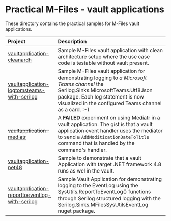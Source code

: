 # Practical M-Files - vault applications

These directory contains the practical samples for M-Files vault applications.

|Project|Description|
|:---|:---|
| [vaultapplication-cleanarch](../../../../tree/main/src/vaultapplication/vaultapplication-cleanarch)  | Sample M-Files vault application with clean architecture setup where the use case code is testable without vault present. |
| [vaultapplication-logtomsteams-with-serilog](../../../../tree/main/src/vaultapplication/vaultapplication-logtomsteams-with-serilog) | Sample M-Files vault application for demonstrating logging to *a Microsoft Teams channel* the Serilog.Sinks.MicrosoftTeams.Utf8Json package. Each log statement is now visualized in the configured Teams channel as a card. :-) |
| ~~[vaultapplication-mediatr](../../../../tree/main/src/vaultapplication/vaultapplication-mediatr)~~ | A **FAILED** experiment on using [Mediatr](https://github.com/jbogard/MediatR) in a vault application. The gist is that a vault application event handler uses the mediator to send a `AddModiticationDateToTitle` command that is handled by the command's handler. |
| [vaultapplication-net48](../../../../tree/main/src/vaultapplication/vaultapplication-net48) | Sample to demonstrate that a vault Application with target .NET framework 4.8 runs as wel in the vault. |
| [vaultapplication-reporttoeventlog-with-serilog](../../../../tree/main/src/vaultapplication/vaultapplication-reporttoeventlog-with-serilog) | Sample Vault Application for demonstrating logging to the EventLog using the SysUtils.ReportToEventLog() functions through Serilog structured logging with the Serilog.Sinks.MFilesSysUtilsEventLog nuget package. |
